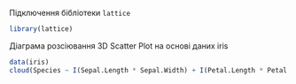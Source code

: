 Підключення бібліотеки `lattice`
```r
library(lattice)
```

Діаграма розсіювання 3D Scatter Plot на основі даних iris
```r
data(iris)
cloud(Species ~ I(Sepal.Length * Sepal.Width) + I(Petal.Length * Petal.Width), data = iris)
```

